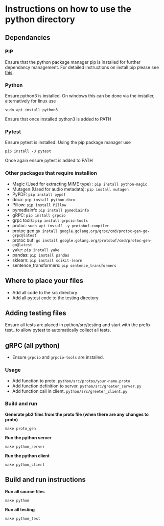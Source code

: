 # Instructions on how to use the python directory

## Dependancies

### PIP
Ensure that the python package manager pip is installed for further dependancy management. For detailed instructions on install pip please see [this](https://pip.pypa.io/en/stable/installation/).

### Python
Ensure python3 is installed. On windows this can be done via the installer, alternatively for linux use 
```
sudo apt install python3
```
Ensure that once installed python3 is added to PATH

### Pytest
Ensure pytest is installed. Using the pip package manager use
```
pip install -U pytest
```
Once again ensure pytest is added to PATH

### Other packages that require installion
* Magic (Used for extracting MIME type) : ```pip install python-magic```
* Mutagen (Used for audio metadata): ```pip install mutagen```
* PyPDF: ```pip install pypdf```
* docx: ```pip install python-docx```
* Pillow: ```pip install Pillow```
* pymediainfo ```pip install pymediainfo```
* gRPC: ```pip install grpcio```
* grpc tools: ```pip install grpcio-tools```
* protoc: ```sudo apt install -y protobuf-compiler```
* protoc gen:```go install google.golang.org/grpc/cmd/protoc-gen-go-grpc@latest```
* protoc buf: ```go install google.golang.org/protobuf/cmd/protoc-gen-go@latest```
* yake: ```pip install yake```
* pandas: ```pip install pandas```
* sklearn: ```pip install scikit-learn```
* sentence_transformers: ```pip sentence_transformers```
  


## Where to place your files
* Add all code to the src directory
* Add all pytest code to the testing directory

## Adding testing files
Ensure all tests are placed in python/src/testing and start with the prefix test_ to allow pytest to automatically collect all tests.

## gRPC (all python)
* Ensure `grpcio` and `grpcio-tools` are installed.

### Usage
* Add function to proto. `python/src/protos/your-name.proto`
* Add function definition to server. `python/src/greeter_server.py` 
* Add function call in client. `python/src/greeter_client.py`

### Build and run
**Generate pb2 files from the proto file (when there are any changes to proto)** 
```
make proto_gen
```
**Run the python server**
```
make python_server
```
**Run the python client** 
```
make python_client
```

## Build and run instructions

**Run all source files**
```
make python
```

**Run all testing**
```
make python_test
```
